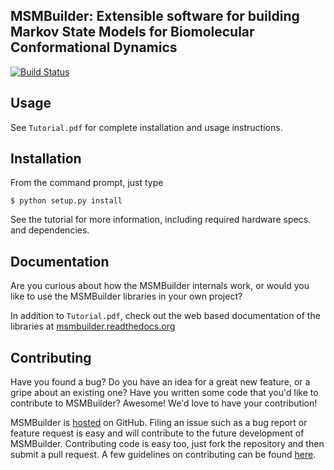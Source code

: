 ## MSMBuilder: Extensible software for building Markov State Models for Biomolecular Conformational Dynamics

[![Build Status](https://travis-ci.org/SimTk/msmbuilder.png)](https://travis-ci.org/SimTk/msmbuilder)

Usage
-----
See `Tutorial.pdf` for complete installation and usage instructions.

Installation
------------
From the command prompt, just type

```
$ python setup.py install
```

See the tutorial for more information, including required hardware specs. and dependencies.

Documentation
-----------------------
Are you curious about how the MSMBuilder internals work, or would you like to  use the MSMBuilder libraries in your own project?

In addition to `Tutorial.pdf`, check out the web based documentation of the libraries at [msmbuilder.readthedocs.org](http://msmbuilder.readthedocs.org/en/latest/index.html)

Contributing
------------
Have you found a bug? Do you have an idea for a great new feature, or a gripe about an existing one? Have you written some code that you'd like to contribute to MSMBuilder? Awesome! We'd love to have your contribution! 

MSMBuilder is [hosted](https://github.com/SimTk/msmbuilder) on GitHub. Filing an issue such as a bug report or feature request is easy and will contribute to  the future development of MSMBuilder. Contributing code is easy too, just fork the repository and then submit a pull request. A few guidelines on contributing can be found [here](http://msmbuilder.readthedocs.org/en/latest/developer.html). 

